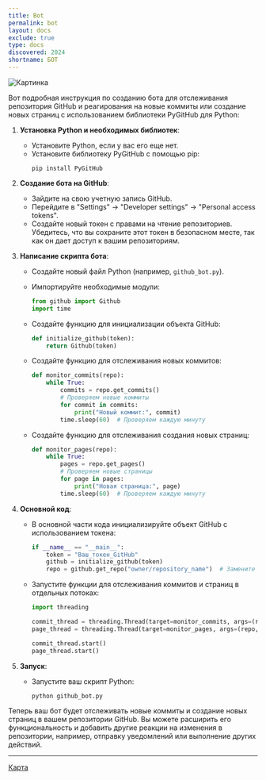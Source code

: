 ```yaml
---
title: Bot
permalink: bot
layout: docs
exclude: true
type: docs
discovered: 2024
shortname: БОТ
---
```


![Картинка](https://i.ibb.co/qg6g3Qt/unnamed.png)

Вот подробная инструкция по созданию бота для отслеживания репозитория GitHub и реагирования на новые коммиты или создание новых страниц с использованием библиотеки PyGitHub для Python:

1. **Установка Python и необходимых библиотек**:
   - Установите Python, если у вас его еще нет.
   - Установите библиотеку PyGitHub с помощью pip:
     ```
     pip install PyGitHub
     ```

2. **Создание бота на GitHub**:
   - Зайдите на свою учетную запись GitHub.
   - Перейдите в "Settings" -> "Developer settings" -> "Personal access tokens".
   - Создайте новый токен с правами на чтение репозиториев. Убедитесь, что вы сохраните этот токен в безопасном месте, так как он дает доступ к вашим репозиториям.

3. **Написание скрипта бота**:
   - Создайте новый файл Python (например, `github_bot.py`).

   - Импортируйте необходимые модули:
     ```python
     from github import Github
     import time
     ```

   - Создайте функцию для инициализации объекта GitHub:
     ```python
     def initialize_github(token):
         return Github(token)
     ```

   - Создайте функцию для отслеживания новых коммитов:
     ```python
     def monitor_commits(repo):
         while True:
             commits = repo.get_commits()
             # Проверяем новые коммиты
             for commit in commits:
                 print("Новый коммит:", commit)
             time.sleep(60)  # Проверяем каждую минуту
     ```

   - Создайте функцию для отслеживания создания новых страниц:
     ```python
     def monitor_pages(repo):
         while True:
             pages = repo.get_pages()
             # Проверяем новые страницы
             for page in pages:
                 print("Новая страница:", page)
             time.sleep(60)  # Проверяем каждую минуту
     ```

4. **Основной код**:
   - В основной части кода инициализируйте объект GitHub с использованием токена:
     ```python
     if __name__ == "__main__":
         token = "Ваш_токен_GitHub"
         github = initialize_github(token)
         repo = github.get_repo("owner/repository_name")  # Замените на свой репозиторий
     ```

   - Запустите функции для отслеживания коммитов и страниц в отдельных потоках:
     ```python
     import threading

     commit_thread = threading.Thread(target=monitor_commits, args=(repo,))
     page_thread = threading.Thread(target=monitor_pages, args=(repo,))

     commit_thread.start()
     page_thread.start()
     ```

5. **Запуск**:
   - Запустите ваш скрипт Python:
     ```
     python github_bot.py
     ```

Теперь ваш бот будет отслеживать новые коммиты и создание новых страниц в вашем репозитории GitHub. Вы можете расширить его функциональность и добавить другие реакции на изменения в репозитории, например, отправку уведомлений или выполнение других действий.

---

[Карта](roadmap)
